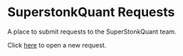 # SuperstonkQuant Requests
A place to submit requests to the SuperStonkQuant team.

Click [here](https://github.com/HomeDepotHanksApeGang/requests/issues/new?template=superstonkquant-request.md) to open a new request.
